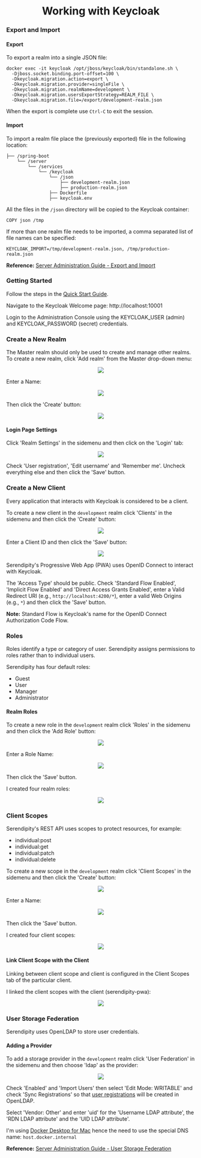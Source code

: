 <h1 align="center">Working with Keycloak</h1>

### Export and Import

#### Export

To export a realm into a single JSON file:

```
docker exec -it keycloak /opt/jboss/keycloak/bin/standalone.sh \
  -Djboss.socket.binding.port-offset=100 \
  -Dkeycloak.migration.action=export \
  -Dkeycloak.migration.provider=singleFile \
  -Dkeycloak.migration.realmName=development \
  -Dkeycloak.migration.usersExportStrategy=REALM_FILE \
  -Dkeycloak.migration.file=/export/development-realm.json
```

When the export is complete use `Ctrl-C` to exit the session.

#### Import

To import a realm file place the (previously exported) file in the following location:

```
├── /spring-boot
    └── /server
        └── /services
            └── /keycloak
                └── /json
                    ├── development-realm.json
                    ├── production-realm.json
                ├── Dockerfile
                ├── keycloak.env
```

All the files in the `/json` directory will be copied to the Keycloak container: 

```
COPY json /tmp
```

If more than one realm file needs to be imported, a comma separated list of file names can be specified:

```
KEYCLOAK_IMPORT=/tmp/development-realm.json, /tmp/production-realm.json
```
 
**Reference:** [Server Administration Guide - Export and Import](https://www.keycloak.org/docs/latest/server_admin/index.html#_export_import)

### Getting Started

Follow the steps in the [Quick Start Guide](https://github.com/Robinyo/serendipity-api/blob/master/projects/spring-boot/docs/developer/quick-start-guide.md).

Navigate to the Keycloak Welcome page: http://localhost:10001

Login to the Administration Console using the KEYCLOAK_USER (admin) and KEYCLOAK_PASSWORD (secret) credentials.

### Create a New Realm

The Master realm should only be used to create and manage other realms. To create a new realm, click 'Add realm' from the Master drop-down menu:

<p align="center">
  <img src="https://github.com/Robinyo/serendipity-api/blob/master/projects/spring-boot/docs/screen-shots/master-drop-down-menu.png">
</p>

Enter a Name:

<p align="center">
  <img src="https://github.com/Robinyo/serendipity-api/blob/master/projects/spring-boot/docs/screen-shots/add-realm.png">
</p>

Then click the 'Create' button:

<p align="center">
  <img src="https://github.com/Robinyo/serendipity-api/blob/master/projects/spring-boot/docs/screen-shots/development-realm.png">
</p>

#### Login Page Settings

Click 'Realm Settings' in the sidemenu and then click on the 'Login' tab:

<p align="center">
  <img src="https://github.com/Robinyo/serendipity-api/blob/master/projects/spring-boot/docs/screen-shots/realm-settings-login.png">
</p>

Check 'User registration', 'Edit username' and 'Remember me'. Uncheck everything else and then click the 'Save' button.

### Create a New Client

Every application that interacts with Keycloak is considered to be a client.

To create a new client in the `development` realm click 'Clients' in the sidemenu and then click the 'Create' button:

<p align="center">
  <img src="https://github.com/Robinyo/serendipity-api/blob/master/projects/spring-boot/docs/screen-shots/add-client.png">
</p>

Enter a Client ID and then click the 'Save' button:

<p align="center">
  <img src="https://github.com/Robinyo/serendipity-api/blob/master/projects/spring-boot/docs/screen-shots/clients-settings.png">
</p>

Serendipity's Progressive Web App (PWA) uses OpenID Connect to interact with Keycloak.
 
The 'Access Type' should be public. Check 'Standard Flow Enabled', 'Implicit Flow Enabled' and 'Direct Access Grants 
Enabled', enter a Valid Redirect URI (e.g., `http://localhost:4200/*`), enter a valid Web Origins (e.g., `*`) and then click the 'Save' button.

**Note:** Standard Flow is Keycloak's name for the OpenID Connect Authorization Code Flow.

### Roles

Roles identify a type or category of user. Serendipity assigns permissions to roles rather than to individual users. 

Serendipity has four default roles:

* Guest
* User
* Manager
* Administrator

#### Realm Roles

To create a new role in the `development` realm click 'Roles' in the sidemenu and then click the 'Add Role' button:

<p align="center">
  <img src="https://github.com/Robinyo/serendipity-api/blob/master/projects/spring-boot/docs/screen-shots/roles-add-role.png">
</p>

Enter a Role Name:

<p align="center">
  <img src="https://github.com/Robinyo/serendipity-api/blob/master/projects/spring-boot/docs/screen-shots/add-role.png">
</p>

Then click the 'Save' button.

I created four realm roles:

<p align="center">
  <img src="https://github.com/Robinyo/serendipity-api/blob/master/projects/spring-boot/docs/screen-shots/realm-roles.png">
</p>

### Client Scopes

Serendipity's REST API uses scopes to protect resources, for example:

* individual:post
* individual:get
* individual:patch
* individual:delete

To create a new scope in the `development` realm click 'Client Scopes' in the sidemenu and then click the 'Create' button:

<p align="center">
  <img src="https://github.com/Robinyo/serendipity-api/blob/master/projects/spring-boot/docs/screen-shots/client-scopes-create.png">
</p>

Enter a Name:

<p align="center">
  <img src="https://github.com/Robinyo/serendipity-api/blob/master/projects/spring-boot/docs/screen-shots/create-scope.png">
</p>

Then click the 'Save' button.

I created four client scopes:

<p align="center">
  <img src="https://github.com/Robinyo/serendipity-api/blob/master/projects/spring-boot/docs/screen-shots/client-scopes.png">
</p>

#### Link Client Scope with the Client

Linking between client scope and client is configured in the Client Scopes tab of the particular client. 

I linked the client scopes with the client (serendipity-pwa):

<p align="center">
  <img src="https://github.com/Robinyo/serendipity-api/blob/master/projects/spring-boot/docs/screen-shots/serendipity-pwa-client-scopes.png">
</p>

### User Storage Federation

Serendipity uses OpenLDAP to store user credentials.

#### Adding a Provider

To add a storage provider in the `development` realm click 'User Federation' in the sidemenu and then choose 'ldap' as the provider:

<p align="center">
  <img src="https://github.com/Robinyo/serendipity-api/blob/master/projects/spring-boot/docs/screen-shots/user-federation-ldap.png">
</p>

Check 'Enabled' and 'Import Users' then select 'Edit Mode: WRITABLE' and check 'Sync Registrations' so that 
[user registrations](https://www.keycloak.org/docs/latest/server_admin/index.html#_user-registration) will be created in OpenLDAP.

Select 'Vendor: Other' and enter 'uid' for the 'Username LDAP attribute', the 'RDN LDAP attribute' and the 'UID LDAP attribute'.

I'm using [Docker Desktop for Mac](https://docs.docker.com/docker-for-mac/) hence the need to use the special DNS name: `host.docker.internal`

**Reference:** [Server Administration Guide - User Storage Federation](https://www.keycloak.org/docs/latest/server_admin/index.html#_user-storage-federation)

